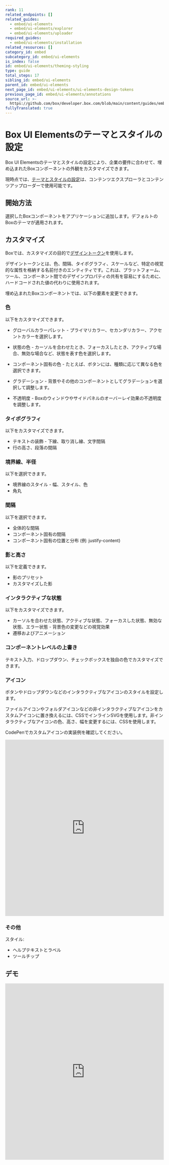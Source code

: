 ```yaml
---
rank: 11
related_endpoints: []
related_guides:
  - embed/ui-elements
  - embed/ui-elements/explorer
  - embed/ui-elements/uploader
required_guides:
  - embed/ui-elements/installation
related_resources: []
category_id: embed
subcategory_id: embed/ui-elements
is_index: false
id: embed/ui-elements/theming-styling
type: guide
total_steps: 17
sibling_id: embed/ui-elements
parent_id: embed/ui-elements
next_page_id: embed/ui-elements/ui-elements-design-tokens
previous_page_id: embed/ui-elements/annotations
source_url: >-
  https://github.com/box/developer.box.com/blob/main/content/guides/embed/ui-elements/theming-styling.md
fullyTranslated: true
---
```

<!--alex ignore -->

# Box UI Elementsのテーマとスタイルの設定

Box UI Elementsのテーマとスタイルの設定により、企業の要件に合わせて、埋め込まれたBoxコンポーネントの外観をカスタマイズできます。

<!--alex ignore -->

<Message type="notice">

現時点では、[テーマとスタイルの設定][blog]は、コンテンツエクスプローラとコンテンツアップローダーで使用可能です。

</Message>

<!--alex enable -->

## 開始方法

選択したBoxコンポーネントをアプリケーションに追加します。デフォルトのBoxのテーマが適用されます。

## カスタマイズ

Boxでは、カスタマイズの目的で[デザイントークン][dt]を使用します。

<Message type="notice">

デザイントークンとは、色、間隔、タイポグラフィ、スケールなど、特定の視覚的な属性を格納する名前付きのエンティティです。これは、プラットフォーム、ツール、コンポーネント間でのデザインプロパティの共有を容易にするために、ハードコードされた値の代わりに使用されます。

</Message>

埋め込まれたBoxコンポーネントでは、以下の要素を変更できます。

<!--alex ignore -->

### 色

以下をカスタマイズできます。

<!--alex ignore -->

* グローバルカラーパレット - プライマリカラー、セカンダリカラー、アクセントカラーを選択します。

* 状態の色 - カーソルを合わせたとき、フォーカスしたとき、アクティブな場合、無効な場合など、状態を表す色を選択します。

* コンポーネント固有の色 - たとえば、ボタンには、種類に応じて異なる色を選択できます。
  <!--alex enable -->

* グラデーション - 背景やその他のコンポーネントとしてグラデーションを選択して調整します。

* 不透明度 - Boxのウィンドウやサイドパネルのオーバーレイ効果の不透明度を調整します。

### タイポグラフィ

以下をカスタマイズできます。

* テキストの装飾 - 下線、取り消し線、文字間隔
* 行の高さ、段落の間隔 

### 境界線、半径

以下を選択できます。

<!--alex ignore -->

* 境界線のスタイル - 幅、スタイル、色
* 角丸
  <!--alex enable -->

### 間隔

以下を選択できます。

* 全体的な間隔
* コンポーネント固有の間隔
* コンポーネント固有の位置と分布 (例: justify-content)

### 影と高さ

以下を定義できます。

* 影のプリセット
* カスタマイズした影

### インタラクティブな状態

以下をカスタマイズできます。

<!--alex ignore -->

* カーソルを合わせた状態、アクティブな状態、フォーカスした状態、無効な状態、エラー状態 - 背景色の変更などの視覚効果
* 遷移およびアニメーション
  <!--alex enable -->

### コンポーネントレベルの上書き

<!--alex ignore -->

テキスト入力、ドロップダウン、チェックボックスを独自の色でカスタマイズできます。

<!--alex enable -->

### アイコン

ボタンやドロップダウンなどのインタラクティブなアイコンのスタイルを設定します。

<Message type="notice">

ファイルアイコンやフォルダアイコンなどの非インタラクティブなアイコンをカスタムアイコンに置き換えるには、CSSでインラインSVGを使用します。非インタラクティブなアイコンの色、高さ、幅を変更するには、CSSを使用します。

</Message>

CodePenでカスタムアイコンの実装例を確認してください。

<iframe height="560" scrolling="no" title="Boxのカスタムアイコン" src="https://codepen.io/box-platform/embed/raaRqye?default-tab=html%2Cresult" frameborder="no" allowtransparency allowfullscreen style="width: 100%;">

</iframe>

### その他

スタイル:

* ヘルプテキストとラベル
* ツールチップ

## デモ

<iframe height="560" scrolling="no" title="Boxのテーマを使用したブランド設定" src="https://codepen.io/box-platform/embed/KwKbrPw?default-tab=html%2Cresult" frameborder="no" allowtransparency allowfullscreen style="width: 100%;">

</iframe>

[explorer]: g://embed/ui-elements/explorer

[uploader]: g://embed/ui-elements/uploader

[dt]: g://embed/ui-elements/ui-elements-design-tokens

[blog]: https://medium.com/@stefaniuk.olga/b4a86518d5ca

